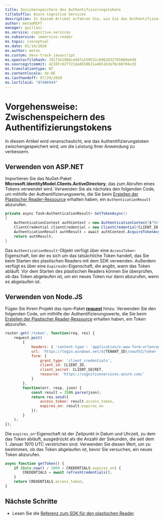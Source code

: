 ```yaml
---
title: Zwischenspeichern des Authentifizierungstokens
titleSuffix: Azure Cognitive Services
description: In diesem Artikel erfahren Sie, wie Sie das Authentifizierungstoken zwischenspeichern.
author: metanMSFT
manager: guillasi
ms.service: cognitive-services
ms.subservice: immersive-reader
ms.topic: conceptual
ms.date: 01/14/2020
ms.author: metan
ms.custom: devx-track-javascript
ms.openlocfilehash: 70173e1904ce9d7a159532c8962932765060e4d9
ms.sourcegitcommit: 42107c62f721da8550621a4651b3ef6c68704cd3
ms.translationtype: HT
ms.contentlocale: de-DE
ms.lasthandoff: 07/29/2020
ms.locfileid: "87406944"
---
```

# <a name="how-to-cache-the-authentication-token"></a>Vorgehensweise: Zwischenspeichern des Authentifizierungstokens

In diesem Artikel wird veranschaulicht, wie das Authentifizierungstoken zwischengespeichert wird, um die Leistung Ihrer Anwendung zu verbessern.

## <a name="using-aspnet"></a>Verwenden von ASP.NET

Importieren Sie das NuGet-Paket **Microsoft.IdentityModel.Clients.ActiveDirectory**, das zum Abrufen eines Tokens verwendet wird. Verwenden Sie als nächstes den folgenden Code, um mithilfe der Authentifizierungswerte, die Sie beim [Erstellen der Plastischer Reader-Ressource](./how-to-create-immersive-reader.md) erhalten haben, ein `AuthenticationResult` abzurufen.

```csharp
private async Task<AuthenticationResult> GetTokenAsync()
{
    AuthenticationContext authContext = new AuthenticationContext($"https://login.windows.net/{TENANT_ID}");
    ClientCredential clientCredential = new ClientCredential(CLIENT_ID, CLIENT_SECRET);
    AuthenticationResult authResult = await authContext.AcquireTokenAsync("https://cognitiveservices.azure.com/", clientCredential);
    return authResult;
}
```

Das `AuthenticationResult`-Objekt verfügt über eine `AccessToken`-Eigenschaft, bei der es sich um das tatsächliche Token handelt, das Sie beim Starten des plastischen Readers mit dem SDK verwenden. Außerdem verfügt es über eine `ExpiresOn`-Eigenschaft, die angibt, wann das Token abläuft. Vor dem Starten des plastischen Readers können Sie überprüfen, ob das Token abgelaufen ist, um ein neues Token nur dann abzurufen, wenn es abgelaufen ist.

## <a name="using-nodejs"></a>Verwenden von Node.JS

Fügen Sie Ihrem Projekt das npm-Paket [**request**](https://www.npmjs.com/package/request) hinzu. Verwenden Sie den folgenden Code, um mithilfe der Authentifizierungswerte, die Sie beim [Erstellen der Plastischer Reader-Ressource](./how-to-create-immersive-reader.md) erhalten haben, ein Token abzurufen.

```javascript
router.get('/token', function(req, res) {
    request.post(
        {
            headers: { 'content-type': 'application/x-www-form-urlencoded' },
            url: `https://login.windows.net/${TENANT_ID}/oauth2/token`,
            form: {
                grant_type: 'client_credentials',
                client_id: CLIENT_ID,
                client_secret: CLIENT_SECRET,
                resource: 'https://cognitiveservices.azure.com/'
            }
        },
        function(err, resp, json) {
            const result = JSON.parse(json);
            return res.send({
                access_token: result.access_token,
                expires_on: result.expires_on
            });
        }
    );
});
```

Die `expires_on`-Eigenschaft ist der Zeitpunkt in Datum und Uhrzeit, zu dem das Token abläuft, ausgedrückt als die Anzahl der Sekunden, die seit dem 1. Januar 1970 UTC verstrichen sind. Verwenden Sie diesen Wert, um zu bestimmen, ob das Token abgelaufen ist, bevor Sie versuchen, ein neues Token abzurufen.

```javascript
async function getToken() {
    if (Date.now() / 1000 > CREDENTIALS.expires_on) {
        CREDENTIALS = await refreshCredentials();
    }
    return CREDENTIALS.access_token;
}
```

## <a name="next-steps"></a>Nächste Schritte

* Lesen Sie die [Referenz zum SDK für den plastischen Reader](./reference.md).